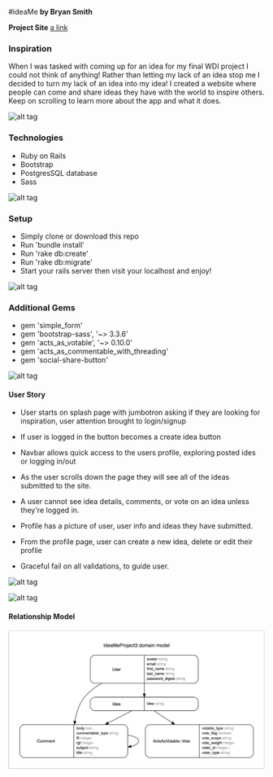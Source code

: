 #ideaMe
**by Bryan Smith**

**Project Site**
[a link](http://idea-me.herokuapp.com)

### Inspiration
When I was tasked with coming up for an idea for my final WDI project I could not think of anything! Rather than letting my lack of an idea stop me I decided to turn my lack of an idea into my idea! I created a website where people can come and share ideas they have with the world to inspire others. Keep on scrolling to learn more about the app and what it does.

![alt tag](https://github.com/Smicl11/ideaMe_project3/blob/master/main.png)

### Technologies
- Ruby on Rails
- Bootstrap
- PostgresSQL database
- Sass

![alt tag](https://github.com/Smicl11/ideaMe_project3/blob/master/idea-index.png)

### Setup
- Simply clone or download this repo
- Run 'bundle install'
- Run 'rake db:create'
- Run 'rake db:migrate'
- Start your rails server then visit your localhost and enjoy!

![alt tag](https://github.com/Smicl11/ideaMe_project3/blob/master/signup.png)

### Additional Gems
- gem 'simple_form'
- gem 'bootstrap-sass', '~> 3.3.6'
- gem 'acts_as_votable', '~> 0.10.0'
- gem 'acts_as_commentable_with_threading'
- gem 'social-share-button'

![alt tag](https://github.com/Smicl11/ideaMe_project3/blob/master/idea-show.png)

#### User Story
- User starts on splash page with jumbotron asking if they are looking for inspiration, user attention brought to login/signup

- If user is logged in the button becomes a create idea button

- Navbar allows quick access to the users profile, exploring posted ides or logging in/out

- As the user scrolls down the page they will see all of the ideas submitted to the site.

- A user cannot see idea details, comments, or vote on an idea unless they're logged in.

- Profile has a picture of user, user info and ideas they have submitted.

- From the profile page, user can create a new idea, delete or edit their profile

- Graceful fail on all validations, to guide user.

![alt tag](https://github.com/Smicl11/ideaMe_project3/blob/master/login.png)

![alt tag](https://github.com/Smicl11/ideaMe_project3/blob/master/profile.png)

#### Relationship Model
![alt tag](https://raw.githubusercontent.com/Smicl11/ideaMe_project3/master/erd.png)

